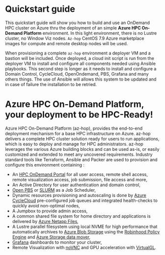 # Quickstart guide
This quickstart guide will show you how to build and use an OnDemand HPC cluster on Azure thru the deployment of an simple **Azure HPC On-Demand Platform** environment. 
In this light environment, there is no Lustre cluster, no Window Viz nodes. `Az-hop` CentOS 7.9 Azure marketplace images for compute and remote desktop nodes will be 
used.

When provisioning a complete `az-hop` environment a deployer VM and a bastion will be included. Once deployed, a cloud init script is run from the deployer VM to 
install and configure all components needed using Ansible playbooks. This second step is longer as it needs to install and configure a Domain Control, CycleCloud, 
OpenOndemand, PBS, Grafana and many others things. The use of Ansible will allows this system to be updated and in case of failure the installation to be retried.

# Azure HPC On-Demand Platform, your deployment to be HPC-Ready! 

Azure HPC On-Demand Platform (az-hop), provides the end-to-end deployment mechanism for a base HPC infrastructure on Azure. az-hop delivers a complete HPC cluster solution ready for users to run applications, which is easy to deploy and manage for HPC administrators. az-hop leverages the various Azure building blocks and can be used as-is, or easily customized and extended to meet any uncovered requirements. Industry standard tools like Terraform, Ansible and Packer are used to provision and configure this environment containing :
  - An [HPC OnDemand Portal](https://osc.github.io/ood-documentation) for all user access, remote shell access, remote visualization access, job submission, file access and more,
  - An Active Directory for user authentication and domain control,
  - [Open PBS](https://openpbs.org/) or [SLURM](https://slurm.schedmd.com/overview.html) as a Job Scheduler,
- Dynamic resources provisioning and autoscaling is done by [Azure CycleCloud](https://docs.microsoft.com/en-us/azure/cyclecloud/?view=cyclecloud-8) pre-configured job queues and integrated health-checks to quickly avoid non-optimal nodes,
- A Jumpbox to provide admin access,
- A common shared file system for home directory and applications is delivered by [Azure Netapp Files](https://azure.microsoft.com/en-us/services/netapp/),
- A Lustre parallel filesystem using local NVME for high performance that automatically archives to [Azure Blob Storage](https://azure.microsoft.com/en-gb/services/storage/blobs/) using the [Robinhood Policy Engine](https://github.com/cea-hpc/robinhood) and [Azure Storage data mover](https://github.com/wastore/lemur),
- [Grafana](https://grafana.com/) dashboards to monitor your cluster,
- Remote Visualization with [noVNC](https://novnc.com/info.html) and GPU acceleration with [VirtualGL](https://www.virtualgl.org/).



